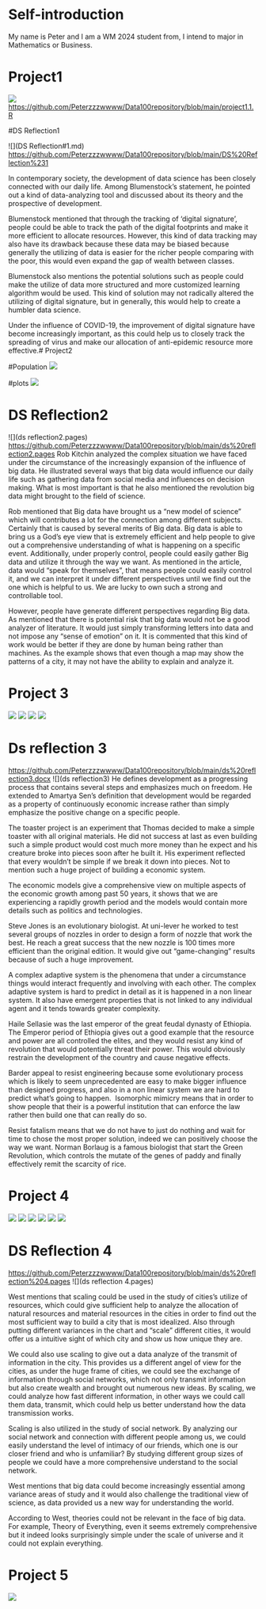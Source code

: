 # Self-introduction

My name is Peter and I am a WM 2024 student from, I intend to major in Mathematics or Business.



# Project1
![](details.png)
https://github.com/Peterzzzwwww/Data100repository/blob/main/project1.1.R

#DS Reflection1


![](DS Reflection#1.md)
https://github.com/Peterzzzwwww/Data100repository/blob/main/DS%20Reflection%231

In contemporary society, the development of data science has been closely connected with our daily life. Among Blumenstock’s statement, he pointed out a kind of data-analyzing tool and discussed about its theory and the prospective of development. 

Blumenstock mentioned that through the tracking of  ‘digital signature’, people could be able to track the path of the digital footprints and make it more efficient to allocate resources. However, this kind of data tracking may also have its drawback because these data may be biased because generally the utilizing of data is easier for the richer people comparing with the poor, this would even expand the gap of wealth between classes. 

Blumenstock also mentions the potential solutions such as people could make the utilize of data more structured and more customized learning algorithm would be used. This kind of solution may not radically altered the utilizing of digital signature, but in generally, this would help to create a humbler data science. 

Under the influence of COVID-19, the improvement of digital signature have become increasingly important, as this could help us to closely track the spreading of virus and make our allocation of anti-epidemic resource more effective.# Project2

#Population
![](lbr_pop19.png)

#plots
![](Ghana.png)

# DS Reflection2
![](ds reflection2.pages)
https://github.com/Peterzzzwwww/Data100repository/blob/main/ds%20reflection2.pages
Rob Kitchin analyzed the complex situation we have faced under the circumstance of the increasingly expansion of the influence of big data. He illustrated several ways that big data would influence our daily life such as gathering data from social media and influences on decision making. What is most important is that he also mentioned the revolution big data might brought to the field of science. 

Rob mentioned that Big data have brought us a “new model of science” which will contributes a lot for the connection among different subjects. Certainly that is caused by several merits of Big data. Big data is able to bring us a God’s eye view that is extremely efficient and help people to give out a comprehensive understanding of what is happening on a specific event. Additionally, under properly control, people could easily gather Big data and utilize it through the way we want. As mentioned in the article, data would “speak for themselves”, that means people could easily control it, and we can interpret it under different perspectives until we find out the one which is helpful to us. We are lucky to own such a strong and controllable tool.

However, people have generate different perspectives regarding Big data. As mentioned that there is potential risk that big data would not be a good analyzer of literature. It would just simply transforming letters into data and not impose any “sense of emotion” on it. It is commented that this kind of work would be better if they are done by human being rather than machines. As the example shows that even though a map may show the patterns of a city, it may not have the ability to explain and analyze it. 

# Project 3

![](3.11.png)
![](3.12.png)
![](3.21.png)
![](3.22.png)

# Ds reflection 3

https://github.com/Peterzzzwwww/Data100repository/blob/main/ds%20reflection3.docx
![](ds reflection3)
He defines development as a progressing process that contains several steps and emphasizes much on freedom. He extended to Amartya Sen’s definition that development would be regarded as a property of continuously economic increase rather than simply emphasize the positive change on a specific people. 

The toaster project is an experiment that Thomas decided to make a simple toaster with all original materials. He did not success at last as even building such a simple product would cost much more money than he expect and his creature broke into pieces soon after he built it. His experiment reflected that every wouldn’t be simple if we break it down into pieces. Not to mention such a huge project of building a economic system.

The economic models give a comprehensive view on multiple aspects of the economic growth among past 50 years, it shows that we are experiencing a rapidly growth period and the models would contain more details such as politics and technologies. 

Steve Jones is an evolutionary biologist. At uni-lever he worked to test several groups of nozzles in order to design a form of nozzle that work the best. He reach a great success that the new nozzle is 100 times more efficient than the original edition. It would give out “game-changing” results because of such a huge improvement. 

A complex adaptive system is the phenomena that under a circumstance things would interact frequently and involving with each other. The complex adaptive system is hard to predict in detail as it is happened in a non linear system. It also have emergent properties that is not linked to any individual agent and it tends towards greater complexity. 

Haile Sellasie was the last emperor of the great feudal dynasty of Ethiopia. The Emperor period of Ethiopia gives out a good example that the resource and power are all controlled the elites, and they would resist any kind of revolution that would potentially threat their power. This would obviously restrain the development of the country and cause negative effects. 

Barder appeal to resist engineering because some evolutionary process which is likely to seem unprecedented are easy to make bigger influence than designed progress, and also in a non linear system we are hard to predict what’s going to happen.  Isomorphic mimicry means that in order to show people that their is a powerful institution that can enforce the law rather then build one that can really do so. 

Resist fatalism means that we do not have to just do nothing and wait for time to chose the most proper solution, indeed we can positively choose the way we want. Norman Borlaug is a famous biologist that start the Green Revolution, which controls the mutate of the genes of paddy and finally effectively remit the scarcity of rice.


# Project 4
![](4.1.png)
![](4.3.png)
![](4.4.png)
![](4.5.png)
![](4.6.png)
![](4.7.png)

# DS Reflection 4
https://github.com/Peterzzzwwww/Data100repository/blob/main/ds%20reflection%204.pages
![](ds reflection 4.pages)


West mentions that scaling could be used in the study of cities’s utilize of resources, which could give sufficient help to analyze the allocation of natural resources and material resources in the cities in order to find out the most sufficient way to build a city that is most idealized. Also through putting different variances in the chart and “scale” different cities, it would offer us a intuitive sight of which city and show us how unique they are. 

We could also use scaling to give out a data analyze of the transmit of information in the city. This provides us a different angel of view for the cities, as under the huge frame of cities, we could see the exchange of information through social networks, which not only transmit information but also create wealth and brought out numerous new ideas. By scaling, we could analyze how fast different information, in other ways we could call them data, transmit, which could help us better understand how the data transmission works. 

Scaling is also utilized in the study of social network. By analyzing our social network and connection with different people among us, we could easily understand the level of intimacy of our friends, which one is our closer friend and who is unfamiliar?  By studying different group sizes of people we could have a more comprehensive understand to the social network. 

West mentions that big data could become increasingly essential among variance areas of study and it would also challenge the traditional view of science, as data provided us a new way for understanding the world. 

According to West, theories could not be relevant in the face of big data. For example, Theory of Everything, even it seems extremely comprehensive but it indeed looks surprisingly simple under the scale of universe and it could not explain everything. 

# Project 5
![](5.4.png)
